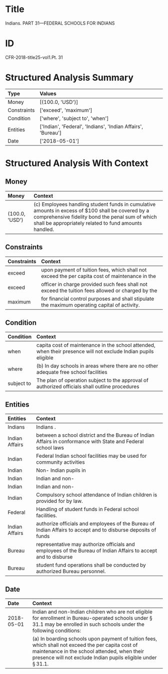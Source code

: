 # Title

 Indians. PART 31—FEDERAL SCHOOLS FOR INDIANS


# ID

 CFR-2018-title25-vol1.Pt. 31


# Structured Analysis Summary

| Type        | Values                                                       |
|:------------|:-------------------------------------------------------------|
| Money       | [(100.0, 'USD')]                                             |
| Constraints | ['exceed', 'maximum']                                        |
| Condition   | ['where', 'subject to', 'when']                              |
| Entities    | ['Indian', 'Federal', 'Indians', 'Indian Affairs', 'Bureau'] |
| Date        | ['2018-05-01']                                               |


# Structured Analysis With Context

 


## Money

| Money          | Context                                                                                                                                                                                                       |
|:---------------|:--------------------------------------------------------------------------------------------------------------------------------------------------------------------------------------------------------------|
| (100.0, 'USD') | (c) Employees handling student funds in cumulative amounts in excess of $100 shall be covered by a comprehensive fidelity bond the penal sum of which shall be appropriately related to fund amounts handled. |


## Constraints

| Constraints   | Context                                                                                          |
|:--------------|:-------------------------------------------------------------------------------------------------|
| exceed        | upon payment of tuition fees, which shall not exceed the per capita cost of maintenance in the   |
| exceed        | officer in charge provided such fees shall not exceed the tuition fees allowed or charged by the |
| maximum       | for financial control purposes and shall stipulate the maximum  operating capital of activity.   |


## Condition

| Condition   | Context                                                                                                        |
|:------------|:---------------------------------------------------------------------------------------------------------------|
| when        | capita cost of maintenance in the school attended, when their presence will not exclude Indian pupils eligible |
| where       | (b) In day schools in areas  where there are no other adequate free school facilities                          |
| subject to  | The plan of operation  subject to the approval of authorized officials shall outline procedures                |


## Entities

| Entities       | Context                                                                                                        |
|:---------------|:---------------------------------------------------------------------------------------------------------------|
| Indians        | Indians .                                                                                                      |
| Indian Affairs | between a school district and the Bureau of Indian Affairs in conformance with State and Federal school laws   |
| Indian         | Federal  Indian school facilities may be used for community activities                                         |
| Indian         | Non- Indian  pupils in                                                                                         |
| Indian         | Indian  and non-                                                                                               |
| Indian         | Indian  and non-                                                                                               |
| Indian         | Compulsory school attendance of  Indian  children is provided for by law.                                      |
| Federal        | Handling of student funds in  Federal  school facilities.                                                      |
| Indian Affairs | authorize officials and employees of the Bureau of Indian Affairs to accept and to disburse deposits of funds  |
| Bureau         | representative may authorize officials and employees of the Bureau of Indian Affairs to accept and to disburse |
| Bureau         | student fund operations shall be conducted by authorized Bureau  personnel.                                    |


## Date

| Date       | Context                                                                                                                                                                                                                                  |
|:-----------|:-----------------------------------------------------------------------------------------------------------------------------------------------------------------------------------------------------------------------------------------|
| 2018-05-01 | Indian and non-Indian children who are not eligible for enrollment in Bureau-operated schools under &#167;&#8201;31.1 may be enrolled in such schools under the following conditions:                                                    |
|            |             (a) In boarding schools upon payment of tuition fees, which shall not exceed the per capita cost of maintenance in the school attended, when their presence will not exclude Indian pupils eligible under &#167;&#8201;31.1. |


